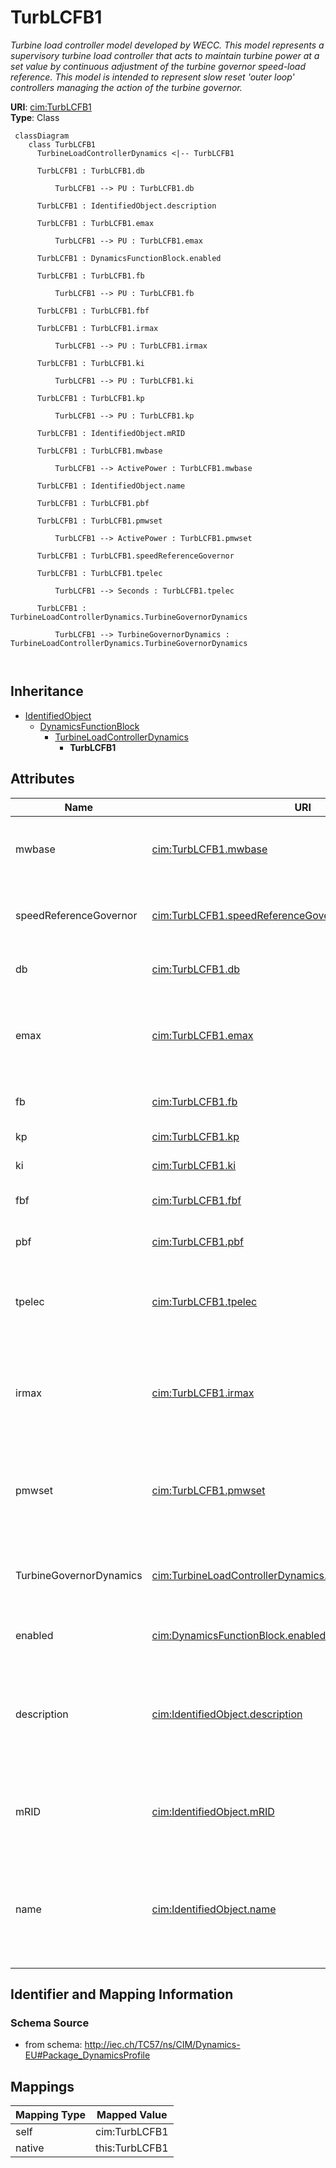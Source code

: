 # TurbLCFB1


_Turbine load controller model developed by WECC.  This model represents a supervisory turbine load controller that acts to maintain turbine power at a set value by continuous adjustment of the turbine governor speed-load reference. This model is intended to represent slow reset 'outer loop' controllers managing the action of the turbine governor._





**URI**: [cim:TurbLCFB1](http://iec.ch/TC57/CIM100#TurbLCFB1)<br />
**Type**: Class




```mermaid
 classDiagram
    class TurbLCFB1
      TurbineLoadControllerDynamics <|-- TurbLCFB1
      
      TurbLCFB1 : TurbLCFB1.db
        
          TurbLCFB1 --> PU : TurbLCFB1.db
        
      TurbLCFB1 : IdentifiedObject.description
        
      TurbLCFB1 : TurbLCFB1.emax
        
          TurbLCFB1 --> PU : TurbLCFB1.emax
        
      TurbLCFB1 : DynamicsFunctionBlock.enabled
        
      TurbLCFB1 : TurbLCFB1.fb
        
          TurbLCFB1 --> PU : TurbLCFB1.fb
        
      TurbLCFB1 : TurbLCFB1.fbf
        
      TurbLCFB1 : TurbLCFB1.irmax
        
          TurbLCFB1 --> PU : TurbLCFB1.irmax
        
      TurbLCFB1 : TurbLCFB1.ki
        
          TurbLCFB1 --> PU : TurbLCFB1.ki
        
      TurbLCFB1 : TurbLCFB1.kp
        
          TurbLCFB1 --> PU : TurbLCFB1.kp
        
      TurbLCFB1 : IdentifiedObject.mRID
        
      TurbLCFB1 : TurbLCFB1.mwbase
        
          TurbLCFB1 --> ActivePower : TurbLCFB1.mwbase
        
      TurbLCFB1 : IdentifiedObject.name
        
      TurbLCFB1 : TurbLCFB1.pbf
        
      TurbLCFB1 : TurbLCFB1.pmwset
        
          TurbLCFB1 --> ActivePower : TurbLCFB1.pmwset
        
      TurbLCFB1 : TurbLCFB1.speedReferenceGovernor
        
      TurbLCFB1 : TurbLCFB1.tpelec
        
          TurbLCFB1 --> Seconds : TurbLCFB1.tpelec
        
      TurbLCFB1 : TurbineLoadControllerDynamics.TurbineGovernorDynamics
        
          TurbLCFB1 --> TurbineGovernorDynamics : TurbineLoadControllerDynamics.TurbineGovernorDynamics
        
      
```





## Inheritance
* [IdentifiedObject](IdentifiedObject.md)
    * [DynamicsFunctionBlock](DynamicsFunctionBlock.md)
        * [TurbineLoadControllerDynamics](TurbineLoadControllerDynamics.md)
            * **TurbLCFB1**



## Attributes


| Name | URI | Cardinality and Range | Description | Inheritance |
| ---  | --- | --- | --- | --- |
| mwbase | [cim:TurbLCFB1.mwbase](http://iec.ch/TC57/CIM100#TurbLCFB1.mwbase) | 1..1 <br />  [ActivePower](ActivePower.md)  | Base for power values (<i>MWbase</i>) (&gt; 0) | direct |
| speedReferenceGovernor | [cim:TurbLCFB1.speedReferenceGovernor](http://iec.ch/TC57/CIM100#TurbLCFB1.speedReferenceGovernor) | 1..1 <br />  boolean  | Type of turbine governor reference (<i>Type</i>) | direct |
| db | [cim:TurbLCFB1.db](http://iec.ch/TC57/CIM100#TurbLCFB1.db) | 1..1 <br />  [PU](PU.md)  | Controller deadband (<i>db</i>) | direct |
| emax | [cim:TurbLCFB1.emax](http://iec.ch/TC57/CIM100#TurbLCFB1.emax) | 1..1 <br />  [PU](PU.md)  | Maximum control error (<i>Emax</i>) (see parameter detail 4) | direct |
| fb | [cim:TurbLCFB1.fb](http://iec.ch/TC57/CIM100#TurbLCFB1.fb) | 1..1 <br />  [PU](PU.md)  | Frequency bias gain (<i>Fb</i>) | direct |
| kp | [cim:TurbLCFB1.kp](http://iec.ch/TC57/CIM100#TurbLCFB1.kp) | 1..1 <br />  [PU](PU.md)  | Proportional gain (<i>Kp</i>) | direct |
| ki | [cim:TurbLCFB1.ki](http://iec.ch/TC57/CIM100#TurbLCFB1.ki) | 1..1 <br />  [PU](PU.md)  | Integral gain (<i>Ki</i>) | direct |
| fbf | [cim:TurbLCFB1.fbf](http://iec.ch/TC57/CIM100#TurbLCFB1.fbf) | 1..1 <br />  boolean  | Frequency bias flag (<i>Fbf</i>) | direct |
| pbf | [cim:TurbLCFB1.pbf](http://iec.ch/TC57/CIM100#TurbLCFB1.pbf) | 1..1 <br />  boolean  | Power controller flag (<i>Pbf</i>) | direct |
| tpelec | [cim:TurbLCFB1.tpelec](http://iec.ch/TC57/CIM100#TurbLCFB1.tpelec) | 1..1 <br />  [Seconds](Seconds.md)  | Power transducer time constant (<i>Tpelec</i>) (&gt;= 0) | direct |
| irmax | [cim:TurbLCFB1.irmax](http://iec.ch/TC57/CIM100#TurbLCFB1.irmax) | 1..1 <br />  [PU](PU.md)  | Maximum turbine speed/load reference bias (<i>Irmax</i>) (see parameter detai... | direct |
| pmwset | [cim:TurbLCFB1.pmwset](http://iec.ch/TC57/CIM100#TurbLCFB1.pmwset) | 1..1 <br />  [ActivePower](ActivePower.md)  | Power controller setpoint (<i>Pmwset</i>) (see parameter detail 1) | direct |
| TurbineGovernorDynamics | [cim:TurbineLoadControllerDynamics.TurbineGovernorDynamics](http://iec.ch/TC57/CIM100#TurbineLoadControllerDynamics.TurbineGovernorDynamics) | 1..1 <br />  [TurbineGovernorDynamics](TurbineGovernorDynamics.md)  | Turbine-governor controlled by this turbine load controller | [TurbineLoadControllerDynamics](TurbineLoadControllerDynamics.md) |
| enabled | [cim:DynamicsFunctionBlock.enabled](http://iec.ch/TC57/CIM100#DynamicsFunctionBlock.enabled) | 1..1 <br />  boolean  | Function block used indicator | [DynamicsFunctionBlock](DynamicsFunctionBlock.md) |
| description | [cim:IdentifiedObject.description](http://iec.ch/TC57/CIM100#IdentifiedObject.description) | 0..1 <br />  string  | The description is a free human readable text describing or naming the object | [IdentifiedObject](IdentifiedObject.md) |
| mRID | [cim:IdentifiedObject.mRID](http://iec.ch/TC57/CIM100#IdentifiedObject.mRID) | 1..1 <br />  string  | Master resource identifier issued by a model authority | [IdentifiedObject](IdentifiedObject.md) |
| name | [cim:IdentifiedObject.name](http://iec.ch/TC57/CIM100#IdentifiedObject.name) | 0..1 <br />  string  | The name is any free human readable and possibly non unique text naming the o... | [IdentifiedObject](IdentifiedObject.md) |









## Identifier and Mapping Information







### Schema Source


* from schema: http://iec.ch/TC57/ns/CIM/Dynamics-EU#Package_DynamicsProfile





## Mappings

| Mapping Type | Mapped Value |
| ---  | ---  |
| self | cim:TurbLCFB1 |
| native | this:TurbLCFB1 |




